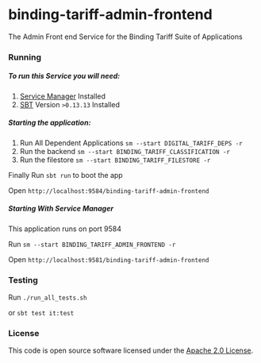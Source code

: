 
# binding-tariff-admin-frontend

The Admin Front end Service for the Binding Tariff Suite of Applications

### Running

##### To run this Service you will need:

1) [Service Manager](https://github.com/hmrc/service-manager) Installed
2) [SBT](https://www.scala-sbt.org) Version `>0.13.13` Installed

##### Starting the application:
 
1) Run All Dependent Applications `sm --start DIGITAL_TARIFF_DEPS -r`
2) Run the backend `sm --start BINDING_TARIFF_CLASSIFICATION -r`
3) Run the filestore `sm --start BINDING_TARIFF_FILESTORE -r`

Finally Run `sbt run` to boot the app

Open `http://localhost:9584/binding-tariff-admin-frontend`
 
##### Starting With Service Manager

This application runs on port 9584

Run `sm --start BINDING_TARIFF_ADMIN_FRONTEND -r`

Open `http://localhost:9581/binding-tariff-admin-frontend`

### Testing

Run `./run_all_tests.sh`

or `sbt test it:test`

### License

This code is open source software licensed under the [Apache 2.0 License]("http://www.apache.org/licenses/LICENSE-2.0.html").
